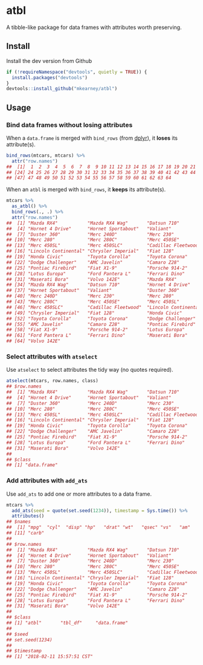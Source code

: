 atbl
================

A tibble-like package for data frames with attributes worth preserving.

Install
-------

Install the dev version from Github

``` r
if (!requireNamespace("devtools", quietly = TRUE)) {
  install.packages("devtools")
}
devtools::install_github("mkearney/atbl")
```

Usage
-----

### Bind data frames without losing attributes

When a `data.frame` is merged with `bind_rows` (from [dplyr](https://github.com/tidyverse/dplyr)), it **loses** its attribute(s).

``` r
bind_rows(mtcars, mtcars) %>% 
  attr("row.names")
##  [1]  1  2  3  4  5  6  7  8  9 10 11 12 13 14 15 16 17 18 19 20 21 22 23
## [24] 24 25 26 27 28 29 30 31 32 33 34 35 36 37 38 39 40 41 42 43 44 45 46
## [47] 47 48 49 50 51 52 53 54 55 56 57 58 59 60 61 62 63 64
```

When an `atbl` is merged with `bind_rows`, it **keeps** its attribute(s).

``` r
mtcars %>%
  as_atbl() %>%
  bind_rows(., .) %>%
  attr("row.names")
##  [1] "Mazda RX4"           "Mazda RX4 Wag"       "Datsun 710"         
##  [4] "Hornet 4 Drive"      "Hornet Sportabout"   "Valiant"            
##  [7] "Duster 360"          "Merc 240D"           "Merc 230"           
## [10] "Merc 280"            "Merc 280C"           "Merc 450SE"         
## [13] "Merc 450SL"          "Merc 450SLC"         "Cadillac Fleetwood" 
## [16] "Lincoln Continental" "Chrysler Imperial"   "Fiat 128"           
## [19] "Honda Civic"         "Toyota Corolla"      "Toyota Corona"      
## [22] "Dodge Challenger"    "AMC Javelin"         "Camaro Z28"         
## [25] "Pontiac Firebird"    "Fiat X1-9"           "Porsche 914-2"      
## [28] "Lotus Europa"        "Ford Pantera L"      "Ferrari Dino"       
## [31] "Maserati Bora"       "Volvo 142E"          "Mazda RX4"          
## [34] "Mazda RX4 Wag"       "Datsun 710"          "Hornet 4 Drive"     
## [37] "Hornet Sportabout"   "Valiant"             "Duster 360"         
## [40] "Merc 240D"           "Merc 230"            "Merc 280"           
## [43] "Merc 280C"           "Merc 450SE"          "Merc 450SL"         
## [46] "Merc 450SLC"         "Cadillac Fleetwood"  "Lincoln Continental"
## [49] "Chrysler Imperial"   "Fiat 128"            "Honda Civic"        
## [52] "Toyota Corolla"      "Toyota Corona"       "Dodge Challenger"   
## [55] "AMC Javelin"         "Camaro Z28"          "Pontiac Firebird"   
## [58] "Fiat X1-9"           "Porsche 914-2"       "Lotus Europa"       
## [61] "Ford Pantera L"      "Ferrari Dino"        "Maserati Bora"      
## [64] "Volvo 142E"
```

### Select attributes with `atselect`

Use `atselect` to select attributes the tidy way (no quotes required).

``` r
atselect(mtcars, row.names, class)
## $row.names
##  [1] "Mazda RX4"           "Mazda RX4 Wag"       "Datsun 710"         
##  [4] "Hornet 4 Drive"      "Hornet Sportabout"   "Valiant"            
##  [7] "Duster 360"          "Merc 240D"           "Merc 230"           
## [10] "Merc 280"            "Merc 280C"           "Merc 450SE"         
## [13] "Merc 450SL"          "Merc 450SLC"         "Cadillac Fleetwood" 
## [16] "Lincoln Continental" "Chrysler Imperial"   "Fiat 128"           
## [19] "Honda Civic"         "Toyota Corolla"      "Toyota Corona"      
## [22] "Dodge Challenger"    "AMC Javelin"         "Camaro Z28"         
## [25] "Pontiac Firebird"    "Fiat X1-9"           "Porsche 914-2"      
## [28] "Lotus Europa"        "Ford Pantera L"      "Ferrari Dino"       
## [31] "Maserati Bora"       "Volvo 142E"         
## 
## $class
## [1] "data.frame"
```

### Add attributes with `add_ats`

Use `add_ats` to add one or more attributes to a data frame.

``` r
mtcars %>%
  add_ats(seed = quote(set.seed(1234)), timestamp = Sys.time()) %>%
  attributes()
## $names
##  [1] "mpg"  "cyl"  "disp" "hp"   "drat" "wt"   "qsec" "vs"   "am"   "gear"
## [11] "carb"
## 
## $row.names
##  [1] "Mazda RX4"           "Mazda RX4 Wag"       "Datsun 710"         
##  [4] "Hornet 4 Drive"      "Hornet Sportabout"   "Valiant"            
##  [7] "Duster 360"          "Merc 240D"           "Merc 230"           
## [10] "Merc 280"            "Merc 280C"           "Merc 450SE"         
## [13] "Merc 450SL"          "Merc 450SLC"         "Cadillac Fleetwood" 
## [16] "Lincoln Continental" "Chrysler Imperial"   "Fiat 128"           
## [19] "Honda Civic"         "Toyota Corolla"      "Toyota Corona"      
## [22] "Dodge Challenger"    "AMC Javelin"         "Camaro Z28"         
## [25] "Pontiac Firebird"    "Fiat X1-9"           "Porsche 914-2"      
## [28] "Lotus Europa"        "Ford Pantera L"      "Ferrari Dino"       
## [31] "Maserati Bora"       "Volvo 142E"         
## 
## $class
## [1] "atbl"       "tbl_df"     "data.frame"
## 
## $seed
## set.seed(1234)
## 
## $timestamp
## [1] "2018-02-11 15:57:51 CST"
```

<!--
## Tidy evaluation reading materials

+ [Slides: Tidy Eval Hygienic FEXPRS](https://www.r-project.org/dsc/2017/slides/tidyeval-hygienic-fexprs.pdf)
+ [Thesis](https://web.wpi.edu/Pubs/ETD/Available/etd-090110-124904/unrestricted/jshutt.pdf)
+ [Blog post](http://www.onceupondata.com/2017/08/12/my-first-steps-into-the-world-of-tidyeval/)

-->
